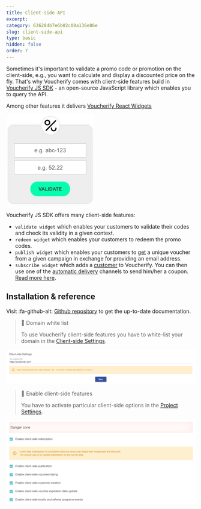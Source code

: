 ```yaml
---
title: Client-side API
excerpt: 
category: 636284b7e6b02c00a136e86e
slug: client-side-api
type: basic
hidden: false
order: 7
---
```


Sometimes it's important to validate a promo code or promotion on the client-side, e.g., you want to calculate and display a discounted price on the fly. That's why Voucherify comes with client-side features build in [Voucherify JS SDK](https://github.com/voucherifyio/voucherify-js-sdk) - an open-source JavaScript library which enables you to query the API. 

Among other features it delivers [Voucherify React Widgets](https://github.com/voucherifyio/voucherify-js-sdk#-voucherify-react-widget)

![React Widget](../../assets/img/guides_development_client_side_api_widget_1.gif "React Widget")

Voucherify JS SDK offers many client-side features:
* `validate widget` which enables your customers to validate their codes and check its validity in a given context.
* `redeem widget` which enables your customers to redeem the promo codes.
* `publish widget` which enables your customers to [get](doc:publish-channels) a unique voucher from a given campaign in exchange for providing an email address.
* `subscribe widget` which adds a [customer](ref:the-customer-object) to Voucherify. You can then use one of the [automatic delivery](doc:automatic-delivery) channels to send him/her a coupon.
[Read more here](https://voucherifyio.github.io/voucherify-js-sdk/#client-side-methods).

## Installation & reference

Visit :fa-github-alt: [Github repository](https://github.com/voucherifyio/voucherify-js-sdk) to get the up-to-date documentation.

> :construction: Domain white list
> 
> To use Voucherify client-side features you have to white-list your domain in the [Client-side Settings](https://app.voucherify.io/#/app/configuration/proj_f1r5Tpr0J3Ct).

![Domain Settings](../../assets/img/guides_development_client_side_api_domain_settings_2.png "Domain Settings")

> :construction: Enable client-side features
> 
> You have to activate particular client-side options in the [Project Settings](https://app.voucherify.io/#/app/configuration/proj_f1r5Tpr0J3Ct).

![Client-Side Settings](../../assets/img/guides_development_client_side_api_client_side_settings_3.png "Client-Side Settings")